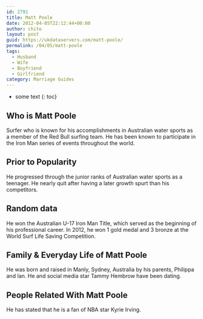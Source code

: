 ```yaml
---
id: 2791
title: Matt Poole
date: 2012-04-05T22:12:44+00:00
author: chito
layout: post
guid: https://ukdataservers.com/matt-poole/
permalink: /04/05/matt-poole
tags:
  - Husband
  - Wife
  - Boyfriend
  - Girlfriend
category: Marriage Guides
---
```


* some text
{: toc}
          
          
## Who is  Matt Poole
                  
                  
                  
Surfer who is known for his accomplishments in Australian water sports as a member of the Red Bull surfing team. He has been known to participate in the Iron Man series of events throughout the world.
                  
                
                
                
## Prior to Popularity 
                  
                  
                  
He progressed through the junior ranks of Australian water sports as a teenager. He nearly quit after having a later growth spurt than his competitors.
                  
                
                
                
## Random data 
                  
                  
                  
He won the Australian U-17 Iron Man Title, which served as the beginning of his professional career. In 2012, he won 1 gold medal and 3 bronze at the World Surf Life Saving Competition.
                  
                
                
                
## Family & Everyday Life of Matt Poole
                  
                  
                  
He was born and raised in Manly, Sydney, Australia by his parents, Philippa and Ian. He and social media star Tammy Hembrow have been dating.
                  
                
                
                
## People Related With  Matt Poole
                  
                  
                  
He has stated that he is a fan of NBA star Kyrie Irving.
                  
                
              
            
          
          
          
    
    
  
